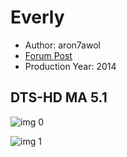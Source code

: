 # Everly

* Author: aron7awol
* [Forum Post](https://www.avsforum.com/threads/bass-eq-for-filtered-movies.2995212/post-58950578)
* Production Year: 2014

## DTS-HD MA 5.1

![img 0](https://i.imgur.com/q5UfUK2.jpg)

![img 1](https://i.imgur.com/uj1QWwv.png)

